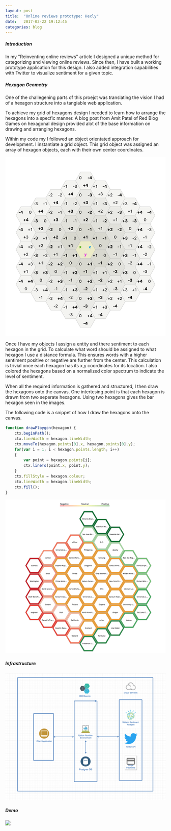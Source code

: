 ```yaml
---
layout: post
title:  "Online reviews prototype: Hexly"
date:   2017-02-22 19:12:45
categories: blog
---
```


##### Introduction

In my "Reinventing online reviews" article I designed a unique method for categorizing and viewing online reviews. Since then, I have built a working prototype application for this design. I also added integration capabilities with Twitter to visualize sentiment for a given topic.

##### Hexagon Geometry


One of the challegening parts of this proejct was translating the vision I had of a hexagon structure into a tangiable web application. 

To achieve my grid of hexagons design I needed to learn how to arrange the hexagons into a specfic manner. A blog post from Amit Patel of Red Blog Games on hexagonal design provided alot of the base information on drawing and arranging hexagons.

Within my code my I followed an object orientated approach for development. I instantiate a grid object. This grid object was assigned an array of hexagon objects, each with their own center coordinates.

<div class="honeycombpic-small">
<img class="honeycomb-pic" src="https://github.com/bawn92/bawn92.github.io/blob/master/assets/img/hexagon-layout.png?raw=true" />
</div>

Once I have my objects I assign a entity and there sentiment to each hexagon in the grid. To calculate what word should be assigned to what hexagon I use a distance formula. This ensures words with a higher sentiment positive or negative are further from the center. This calculation is trivial once each hexagon has its x,y coordinates for its location. I also colored the hexagons based on a normalized color spectrum to indicate the level of sentiment. 

When all the required information is gathered and structured, I then draw the hexagons onto the canvas. One intertesing point is that each hexagon is drawn from two seperate hexagons. Using two hexagons gives the bar hexagon seen in the images.

The following code is a snippet of how I draw the hexagons onto the canvas.

```javascript
function drawPloygon(hexagon) {
    ctx.beginPath();
    ctx.lineWidth = hexagon.lineWidth;
    ctx.moveTo(hexagon.points[0].x, hexagon.points[0].y);
	for(var i = 1; i < hexagon.points.length; i++)
	{
		var point = hexagon.points[i];
		ctx.lineTo(point.x, point.y);
	}
    ctx.fillStyle = hexagon.colour;
    ctx.lineWidth = hexagon.lineWidth;
    ctx.fill();
}
```

<div class="honeycombpic-long">
<img src="https://github.com/bawn92/bawn92.github.io/blob/master/assets/img/hexly-draw.png?raw=true"/>
</div>

##### Infrastructure



<div class="honeycombpic">
<img src="https://github.com/bawn92/bawn92.github.io/blob/master/assets/img/hexly-infra.png?raw=true" />
</div>

##### Demo

<div class="honeycombpic">
<img src="https://github.com/bawn92/bawn92.github.io/blob/master/assets/img/hexly.gif?raw=true" />
</div>
